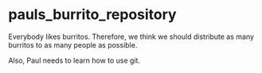 pauls_burrito_repository
========================

Everybody likes burritos. Therefore, we think we should distribute as many burritos to as many people as possible.

Also, Paul needs to learn how to use git.
